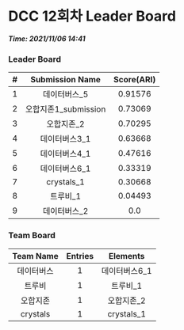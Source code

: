 # DCC 12회차 Leader Board
***Time: 2021/11/06 14:41***

### Leader Board

|#|Submission Name|Score(ARI)|
|:---:|:---:|:---:|
|1|데이터버스_5|0.91576|
|2|오합지존1_submission|0.73069|
|3|오합지존_2|0.70295|
|4|데이터버스3_1|0.63668|
|5|데이터버스4_1|0.47616|
|6|데이터버스6_1|0.33319|
|7|crystals_1|0.30668|
|8|트루비_1|0.04493|
|9|데이터버스_2|0.0|

### Team Board

|Team Name|Entries|Elements|
|:---:|:---:|:---:|
|데이터버스|1|데이터버스6_1|
|트루비|1|트루비_1|
|오합지존|1|오합지존_2|
|crystals|1|crystals_1|

